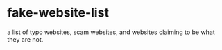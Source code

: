 # fake-website-list
a list of typo websites, scam websites, and websites claiming to be what they are not.
